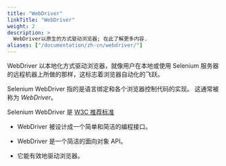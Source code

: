```yaml
---
title: "WebDriver"
linkTitle: "WebDriver"
weight: 2
description: >
  WebDriver以原生的方式驱动浏览器; 在此了解更多内容.
aliases: ["/documentation/zh-cn/webdriver/"]
---
```



WebDriver 以本地化方式驱动浏览器，就像用户在本地或使用 Selenium 
服务器的远程机器上所做的那样，这标志着浏览器自动化的飞跃。

Selenium WebDriver 指的是语言绑定和各个浏览器控制代码的实现。
这通常被称为 _WebDriver_。

Selenium WebDriver 是 [W3C 推荐标准](https://www.w3.org/TR/webdriver1/)

* WebDriver 被设计成一个简单和简洁的编程接口。

* WebDriver 是一个简洁的面向对象 API。

* 它能有效地驱动浏览器。
